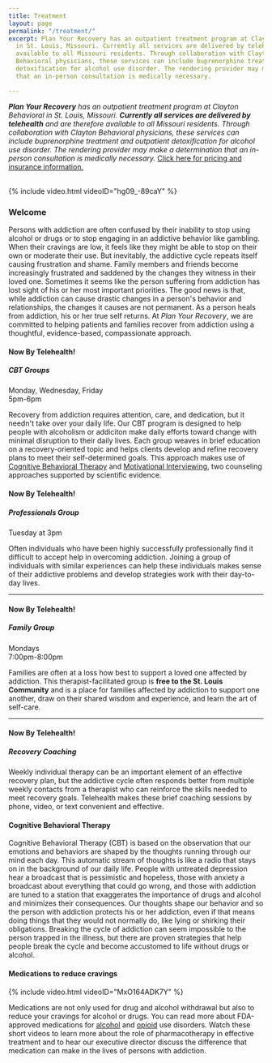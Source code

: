 ```yaml
---
title: Treatment
layout: page
permalink: "/treatment/"
excerpt: Plan Your Recovery has an outpatient treatment program at Clayton Behavioral
  in St. Louis, Missouri. Currently all services are delivered by telehealth and are
  available to all Missouri residents. Through collaboration with Clayton
  Behavioral physicians, these services can include buprenorphine treatment and outpatient
  detoxification for alcohol use disorder. The rendering provider may make a determination
  that an in-person consultation is medically necessary.

---
```

**_Plan Your Recovery_** _has an outpatient treatment program at Clayton Behavioral in St. Louis, Missouri. **Currently all services are delivered by telehealth** and are therefore available to all Missouri residents. Through collaboration with Clayton Behavioral physicians, these services can include buprenorphine treatment and outpatient detoxification for alcohol use disorder. The rendering provider may make a determination that an in-person consultation is medically necessary._ [Click here for pricing and insurance information.](https://www.claytonbehavioral.com/pricing)<br><br>

{% include video.html videoID="hg09_-89caY" %}

### Welcome

Persons with addiction are often confused by their inability to stop using alcohol or drugs or to stop engaging in an addictive behavior like gambling. When their cravings are low, it feels like they might be able to stop on their own or moderate their use. But inevitably, the addictive cycle repeats itself causing frustration and shame. Family members and friends become increasingly frustrated and saddened by the changes they witness in their loved one. Sometimes it seems like the person suffering from addiction has lost sight of his or her most important priorities. The good news is that, while addiction can cause drastic changes in a person's behavior and relationships, the changes it causes are not permanent. As a person heals from addiction, his or her true self returns. At _Plan Your Recovery_, we are committed to helping patients and families recover from addiction using a thoughtful, evidence-based, compassionate approach.

#### Now By Telehealth!

##### CBT Groups

Monday, Wednesday, Friday  
5pm-6pm

Recovery from addiction requires attention, care, and dedication, but it needn't take over your daily life. Our CBT program is designed to help people with alcoholism or addiciton make daily efforts toward change with minimal disruption to their daily lives. Each group weaves in brief education on a recovery-oriented topic and helps clients develop and refine recovery plans to meet their self-determined goals. This approach makes use of [Cognitive Behavioral Therapy](https://www.drugabuse.gov/publications/principles-drug-addiction-treatment-research-based-guide-third-edition/evidence-based-approaches-to-drug-addiction-treatment/behavioral) and [Motivational Interviewing](https://attcnetwork.org/centers/northwest-attc/motivational-interviewing-mi), two counseling approaches supported by scientific evidence.

#### Now By Telehealth!

##### Professionals Group

Tuesday at 3pm

Often individuals who have been highly successfully professionally find it difficult to accept help in overcoming addiction. Joining a group of individuals with similar experiences can help these individuals makes sense of their addictive problems and develop strategies work with their day-to-day lives.

***

#### Now By Telehealth!

##### Family Group

Mondays  
7:00pm-8:00pm

Families are often at a loss how best to support a loved one affected by addiction. This therapist-facilitated group is **free to the St. Louis Community** and is a place for families affected by addiction to support one another, draw on their shared wisdom and experience, and learn the art of self-care.

***

#### Now By Telehealth!

##### Recovery Coaching

Weekly individual therapy can be an important element of an effective recovery plan, but the addictive cycle often responds better from multiple weekly contacts from a therapist who can reinforce the skills needed to meet recovery goals. Telehealth makes these brief coaching sessions by phone, video, or text convenient and effective.

#### Cognitive Behavioral Therapy

Cognitive Behavioral Therapy (CBT) is based on the observation that our emotions and behaviors are shaped by the thoughts running through our mind each day. This automatic stream of thoughts is like a radio that stays on in the background of our daily life. People with untreated depression hear a broadcast that is pessimistic and hopeless, those with anxiety a broadcast about everything that could go wrong, and those with addiction are tuned to a station that exaggerates the importance of drugs and alcohol and minimizes their consequences. Our thoughts shape our behavior and so the person with addiction protects his or her addiction, even if that means doing things that they would not normally do, like lying or shirking their obligations. Breaking the cycle of addiction can seem impossible to the person trapped in the illness, but there are proven strategies that help people break the cycle and become accustomed to life without drugs or alcohol.

#### Medications to reduce cravings

{% include video.html videoID="MxO164ADK7Y" %}

Medications are not only used for drug and alcohol withdrawal but also to reduce your cravings for alcohol or drugs. You can read more about FDA-approved medications for [alcohol](https://store.samhsa.gov/shin/content/SMA15-4907/SMA15-4907.pdf) and [opioid](https://store.samhsa.gov/shin/content/SMA09-4442/SMA09-4442.pdf) use disorders. Watch these short videos to learn more about the role of pharmacotherapy in effective treatment and to hear our executive director discuss the difference that medication can make in the lives of persons with addiction.

